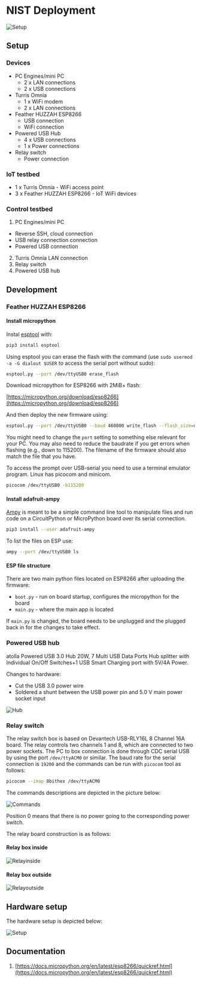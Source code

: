 # NIST Deployment

![Setup](docs/images/setup.png?raw=true "Setup")

## Setup

### Devices
 - PC Engines/mini PC
    - 2 x LAN connections
    - 2 x USB connections
 - Turris Omnia
    - 1 x WiFi modem
    - 2 x LAN connections
 - Feather HUZZAH ESP8266
    - USB connection
    - WiFi connection
 - Powered USB Hub
    - 4 x USB connections
    - 1 x Power connections
 - Relay switch
    - Power connection

### IoT testbed
 - 1 x Turris Omnia - WiFi access point
 - 3 x Feather HUZZAH ESP8266 - IoT WiFi devices

### Control testbed
 1. PC Engines/mini PC
  - Reverse SSH, cloud connection
  - USB relay connection connection
  - Powered USB connection
 2. Turris Omnia LAN connection
 3. Relay switch
 4. Powered USB hub

## Development

### Feather HUZZAH ESP8266
#### Install micropython

Instal [esptool](https://github.com/espressif/esptool) with:
```bash
pip3 install esptool
```

Using esptool you can erase the flash with the command (use `sudo usermod -a -G dialout $USER` to access the serial port without sudo):
```bash
esptool.py --port /dev/ttyUSB0 erase_flash
```

Download micropython for ESP8266 with 2MiB+ flash:

[https://micropython.org/download/esp8266](https://micropython.org/download/esp8266)

And then deploy the new firmware using:

```bash
esptool.py --port /dev/ttyUSB0 --baud 460800 write_flash --flash_size=detect 0 esp8266-20170108-v1.8.7.bin

```
You might need to change the `port` setting to something else relevant for your PC. You may also need to reduce the baudrate if you get errors when flashing (e.g., down to 115200). The filename of the firmware should also match the file that you have.

To access the prompt over USB-serial you need to use a terminal emulator program. Linux has picocom and minicom.

```bash
picocom /dev/ttyUSB0 -b115200
```

#### Install adafruit-ampy
[Ampy](https://github.com/scientifichackers/ampy) is meant to be a simple command line tool to manipulate files and run code on a CircuitPython or MicroPython board over its serial connection.

```bash
pip3 install --user adafruit-ampy
```

To list the files on ESP use:
```bash
ampy --port /dev/ttyUSB0 ls
```

#### ESP file structure
There are two main python files located on ESP8266 after uploading the firmware:
 - `boot.py` - run on board startup, configures the micropython for the board
 - `main.py` - where the main app is located

If `main.py` is changed, the board needs to be unplugged and the plugged back in for the changes to take effect.

### Powered USB hub

atolla Powered USB 3.0 Hub 20W, 7 Multi USB Data Ports Hub splitter with Individual On/Off Switches+1 USB Smart Charging port with 5V/4A Power.

Changes to hardware:
 - Cut the USB 3.0 power wire
 - Soldered a shunt between the USB power pin and 5.0 V main power socket input

![Hub](docs/images/board.jpg?raw=true "Hub shunt")

### Relay switch

The relay switch box is based on Devantech USB-RLY16L 8 Channel 16A board. The relay controls two channels 1 and 8, which are connected to two power sockets. The PC to box connection is done through CDC serial USB by using the port `/dev/ttyACM0` or similar. The baud rate for the serial connection is `19200` and the commands can be run with `picocom` tool as follows:
```bash
picocom --imap 8bithex /dev/ttyACM0
```

The commands descriptions are depicted in the picture below:

![Commands](docs/images/commands.jpg?raw=true "Relay commands")

Position 0 means that there is no power going to the corresponding power switch.

The relay board construction is as follows:

#### Relay box inside
![Relayinside](docs/images/relay-inside.jpg?raw=true "Relay inside")

#### Relay box outside
![Relayoutside](docs/images/relay-outside.jpg?raw=true "Relay outside")

## Hardware setup

The hardware setup is depicted below:

![Setup](docs/images/setup.jpg?raw=true "Setup")

## Documentation
 1. [https://docs.micropython.org/en/latest/esp8266/quickref.html](https://docs.micropython.org/en/latest/esp8266/quickref.html)

